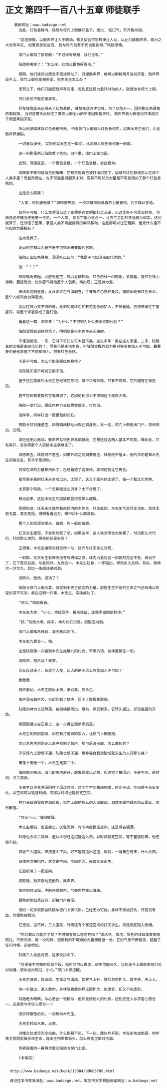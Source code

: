 # 正文 第四千一百八十五章 师徒联手
        最新网址：www.badaoge.net
          远处，红色悬棺内，陆隐与惊门上御推开盖子，爬出, 松口气，齐齐看向洄。
      
          “这招够狠，以鼓声界让人不敢动，却又契合宇宙规律让人动，以此引爆鼓声界，威力之大世所罕见, 如果真承受这招, 我与惊门前辈不死也重伤啊。”陆隐感慨。
      
          惊门上御拍了拍衣服：“不过你有悬棺，我们也有。”
      
          陆隐咧嘴笑了：“怎么样，红色比银色好看吧。”
      
          刚刚，他们被洄以契合宇宙规律动了，引爆鼓声界，他可以瞬移离开当前宇宙，鼓声界追不上，惊门上御也能被带走，但木先生怎么办？
      
          无奈之下，他们只能把鼓声界引走，说到底这股力量针对动的人，就是他与惊门上御。
      
          可引走也不能正面承受。
      
          好在陆隐此来还带来了红色悬棺, 就放在这方宇宙外，为了以防万一，因为那红色悬棺防御超强, 当初蓝蒙凭此挡住了青莲上御全力的千面因果指天轮, 鼓声界威力再强也并未超过千面因果指天轮。
      
          所以他便瞬移将红色悬棺带来, 带着惊门上御躲入红色悬棺内，远离木先生他们，引走鼓声界爆裂。
      
          一切看似漫长, 实则也就发生在一瞬间，比洄躲入银色悬棺慢一刹那。
      
          这一刹那虽然让陆隐受了些伤，但不重，惊门上御也是。
      
          此刻，深邃星空，一个银色悬棺，一个红色悬棺，彼此相对。
      
          洄简直不敢相信自己的眼睛，它都觉得自己被打出幻觉了，柒绪的红色悬棺怎么在那个人类手里？而且即便在，也不可能盖得起来才对，没有不可知的力量是不可能用的了那个红色悬棺的。
      
          这是怎么回事？
      
          “人类，你到底是谁？”洄彻底失态，一次次被陆隐暴露的力量震惊，几乎难以言语。
      
          身为不可知，什么文明没见过？即便垂钓文明都打过交道，见过太多不可思议的事, 但陆隐这种情况还是第一次见，一个人类, 能与宇宙心愿合一，让方寸之距的笑话成为现实，这也就算了，还领悟了因果，掌握人类不可能拥有的瞬间移动，这些都可以让它理解，但凭什么连不可知的力量都有？
      
          这太诡异了。
      
          诡异的它都以为是不是不可知派来要取代它的。
      
          陆隐走出红色悬棺，深深吐出口气：“我是不可知派来取代你的。”
      
          洄：“？？”
      
          陆隐嘴角弯起，心脏处星空，神力星球转动，红色的线一闪而逝，紧接着，猩红色神力沸腾，蔓延而出，化作雾气将他整个人包裹，再出现，正是神力变。
      
          黑线自左眼垂落，发丝如红色气海翻卷，手臂有红色狰狞条纹，胸前出现黑红色云朵，整个人如同自血海走出。
      
          与以往神力变不同的是，此刻的猩红色扩散范围急剧扩大，不断蔓延，涟漪荡漾在宇宙星穹，将整个宇宙染成了猩红色。
      
          看着这一幕，洄咬牙：“为什么？不可知为什么要派你取代我？”
      
          陆隐没想到洄居然信了，明明他是带木先生来突破的。
      
          不怪洄相信，一来，它对不可知认可本就不高，这么多年一直在这方宇宙，二来，陆隐真的太像是来取代它的了，尽管不是永恒生命，但陆隐掌握的战力绝对够资格加入不可知，最重要的是他掌握了不可知神力，拥有红色悬棺。
      
          不是不可知，怎么可能掌握红色悬棺？
      
          说陆隐不是不可知它都不信。
      
          至于正在突破的木先生已经被它忘记，眼中只有陆隐，只有不可知，它的理智在被吞没。
      
          若不可知真要取代它就麻烦了，它如何比得上不可知这个庞然大物。
      
          陆隐一掌打出，猩红色神力长虹贯穿虚空，打向洄。
      
          洄挥手，同样打出一股银色的长虹。
      
          两股长虹对撞虚空，陆隐瞬间移动出现在洄身侧，另一边，惊门上御走出门户，惊云刺出，云昭。
      
          洄已经无心再战，鼓声界与银色世界都被破，它想压过这两人基本不可能，既如此，只有离开，否则等那个人突破永生就难走了。
      
          洄想离去，陆隐可不答应，如果开战之前洄要离去，陆隐绝不阻止，他的目的是帮木先生突破永生，其次才是报仇。
      
          可现在洄的力量都用出了，已经看透了这家伙，如何还能让它离去。
      
          星空厮杀看的扛天永生咽口水，太狠了，这三个厮杀的太狠了，每一个都比它厉害。
      
          尤其那个陆隐，一个无赖能这么厉害？太不合理了。
      
          相比起来，这位木先生的突破都显得没那么耀眼。
      
          刚想到这，扛天永生陡然看向鼎内的木先生，只见此刻，木先生气息完全消失，双目无悲无喜，毫无焦距，明明看着远方，眼中却什么都没有。
      
          整个人如同深渊泉水，幽寂，死一般的幽寂。
      
          扛天永生震惊，不会失败死了吧，如果这样，这人类文明也太倒霉了，付出那么大代价，打的那么惨烈，换来的还是失败？
      
          正想着，木先生幽寂双目忽然一动，目光与扛天永生对视。
      
          一刹那，扛天永生有种天地苍穹坍塌之感，体内力量在这一刻竟然完全平息，调动不了，它下意识后退，与此同时，九鼎合一，木先生起身，一步踏出，悍然杀入战场，背后，鼎再次一分为九，划过一条弧线砸向洄。
      
          洄转头，骇然，成功了？
      
          陆隐与惊门上御大喜，感受到木先生蜕变的力量，那股生生不息的生命之气还有难以形容的深不可测，都在证明一件事，木先生，突破成功了。
      
          “师父。”陆隐振奋。
      
          木先生大笑：“小七，师徒联手，镇杀宿敌，还我宇宙朗朗乾坤。”
      
          “好。”陆隐大喝，挥手，神力长虹扫荡，狠狠压向洄。
      
          惊门上御嘴角弯起，凌冽寒风刺下。
      
          木先生九鼎合一，镇。
      
          这是陆隐第一次看到木先生施展九阳化鼎，带来的镇，仿佛要镇住一切。
      
          洄咬牙，想杀我？做梦。
      
          它反应过来了，有这个人在，此人的弟子怎么可能加入不可知？
      
          轰轰轰
      
          鼓声震动，木先生取出木萧，萧别离，忘余生。
      
          萧声没有鼓声大，但却抑制了鼓声，压下了那股撕裂感。
      
          陆隐的神力长虹降落，被洄横推而出，眼前，惊云刺来，它转头避过，却没能避的开鼎。
      
          鼎狠狠撞击在它身上，这一击竟让洄步步后退。
      
          木先生明明刚突破，却拥有打退洄的实力，让惊门上御震撼。
      
          而且木先生刚刚还以萧声抑制了鼓声，那可是浊宝鼓，怎么做到的？
      
          不仅惊门上御想不通，陆隐也想不通，莫非靠自我突破成就永生的人真那么强？
      
          青莲上御是一个，木先生是第二个。
      
          陆隐瞬间移动，洄当即再次避开，却发现难以动弹，周边完全被固定，不是空间，是时间，寻古溯源。
      
          木先生以寻古溯源困住了周边时间，时间与空间相辅相成，时间不动，空间便不会有变化，以空间可以追逐时间，同样以时间也能锁定空间。
      
          神力长虹狠狠轰在洄后背，惊门上御的惊云刺入洄腹部，洄体表银色顺着惊云蔓延，忽然散落。
      
          “师父小心。”陆隐提醒。
      
          木先生眼前，虚空静止，灰色流转，时间再度锁定空间，还是寻古溯源。
      
          陆隐也会寻古溯源，但从未想过这招能这么用，以时间锁定空间，等于至强防御，他还做不到。
      
          洄被三人围攻，直接落入下风，好不容易逃出包围，眼前，一滩黑色甩来，什么东西。
      
          身体再次被困住，这次是空间，空间泥沼，来自扛天永生。
      
          它趁机甩了一把空间。
      
          洄怒极，鼓声震动更剧烈，鼓声界。
      
          萧声同时出现，不断扭曲鼓声，令鼓声界难以降临。
      
          银色的剑扫荡四方，却被门户吞没。
      
          洄的一切手段都被陆隐与惊门上御试出，已经无力可施，身体不断被打伤，尽管没有血，但银色在黯淡。
      
          它想逃，逃不掉，三人围攻，外面还有个掌控空间的扛天永生，洄是彻底陷入绝境。
      
          “你们真以为能杀了我？不可知有那么容易死吗？”洄大吼，体内，银色的线自体表穿梭而过，不断闪烁，每一次闪烁，洄拥有的不可知的力量便增强一分，它的气息不断暴涨，超越了任何时候，还在增加。
      
          陆隐三人彼此对视，这家伙拼命了。
      
          “应该是不可知的保命手段，短时间可以爆发，却不可能长久，当初迷今上御前辈他们对付柒绪，貌似也出现过，小心。”惊门上御提醒。
      
          木先生身前，鼎出现，生命之气涌动，如雾气上升，随后忽然扩大，鼎中天，天上人。
      
          他一步踏出，进入鼎内，身体随着鼎同样无限扩大，似虚影，却又不似虚影。
      
          陆隐瞪大眼睛，与心愿合一很相似，但却是借助九阳化鼎，这到底是人与宇宙心愿合一，还是鼎与宇宙心愿合一？
      
          洄手持银色的剑，一剑斩向木先生。
      
          木先生转动木萧，点落。
      
          对撞之处虚空完全扭曲，什么都看不见，下一刻，鼎片片开裂，木先生咳血倒退，他毕竟才刚刚突破永恒生命，连永生物质都极少，怎么可能正面对抗洄。
      
          但紧接着的一幕再次震动陆隐与惊门上御。
      
          (本章完)
      
      
      http://www.badaoge.net/book/13084/39683780.html
      
      请记住本书首发域名：www.badaoge.net。笔尖中文手机版阅读网址：m.badaoge.net
